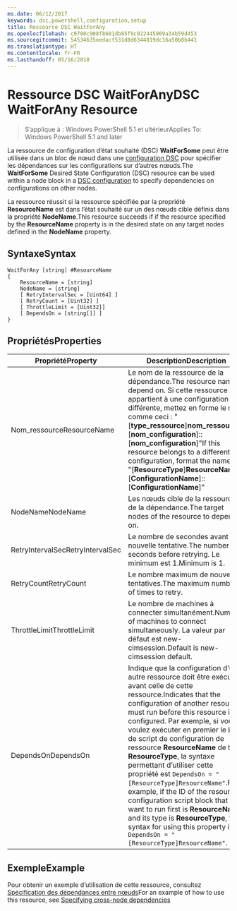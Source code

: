 ```yaml
---
ms.date: 06/12/2017
keywords: dsc,powershell,configuration,setup
title: Ressource DSC WaitForAny
ms.openlocfilehash: c9700c908f8601db85f9c922445969a34b59d453
ms.sourcegitcommit: 54534635eedacf531d8d6344019dc16a50b8b441
ms.translationtype: HT
ms.contentlocale: fr-FR
ms.lasthandoff: 05/16/2018
---
```

# <a name="dsc-waitforany-resource"></a><span data-ttu-id="7ec05-103">Ressource DSC WaitForAny</span><span class="sxs-lookup"><span data-stu-id="7ec05-103">DSC WaitForAny Resource</span></span>

> <span data-ttu-id="7ec05-104">S’applique à : Windows PowerShell 5.1 et ultérieur</span><span class="sxs-lookup"><span data-stu-id="7ec05-104">Applies To: Windows PowerShell 5.1 and later</span></span>

<span data-ttu-id="7ec05-105">La ressource de configuration d’état souhaité (DSC) **WaitForSome** peut être utilisée dans un bloc de nœud dans une [configuration DSC](configurations.md) pour spécifier les dépendances sur les configurations sur d’autres nœuds.</span><span class="sxs-lookup"><span data-stu-id="7ec05-105">The **WaitForSome** Desired State Configuration (DSC) resource can be used within a node block in a [DSC configuration](configurations.md) to specify dependencies on configurations on other nodes.</span></span>

<span data-ttu-id="7ec05-106">La ressource réussit si la ressource spécifiée par la propriété **ResourceName** est dans l’état souhaité sur un des nœuds cible définis dans la propriété **NodeName**.</span><span class="sxs-lookup"><span data-stu-id="7ec05-106">This resource succeeds if if the resource specified by the **ResourceName** property is in the desired state on any target nodes defined in the **NodeName** property.</span></span>


## <a name="syntax"></a><span data-ttu-id="7ec05-107">Syntaxe</span><span class="sxs-lookup"><span data-stu-id="7ec05-107">Syntax</span></span>

```
WaitForAny [string] #ResourceName
{
    ResourceName = [string]
    NodeName = [string]
    [ RetryIntervalSec = [Uint64] ]
    [ RetryCount = [Uint32] ]
    [ ThrottleLimit = [Uint32]]
    [ DependsOn = [string[]] ]
}
```

## <a name="properties"></a><span data-ttu-id="7ec05-108">Propriétés</span><span class="sxs-lookup"><span data-stu-id="7ec05-108">Properties</span></span>

|  <span data-ttu-id="7ec05-109">Propriété</span><span class="sxs-lookup"><span data-stu-id="7ec05-109">Property</span></span>  |  <span data-ttu-id="7ec05-110">Description</span><span class="sxs-lookup"><span data-stu-id="7ec05-110">Description</span></span>   |
|---|---|
| <span data-ttu-id="7ec05-111">Nom_ressource</span><span class="sxs-lookup"><span data-stu-id="7ec05-111">ResourceName</span></span>| <span data-ttu-id="7ec05-112">Le nom de la ressource de la dépendance.</span><span class="sxs-lookup"><span data-stu-id="7ec05-112">The resource name to depend on.</span></span> <span data-ttu-id="7ec05-113">Si cette ressource appartient à une configuration différente, mettez en forme le nom comme ceci : "[__type_ressource__]__nom_ressource__::[__nom_configuration__]::[__nom_configuration__]"</span><span class="sxs-lookup"><span data-stu-id="7ec05-113">If this resource belongs to a different configuration, format the name as "[__ResourceType__]__ResourceName__::[__ConfigurationName__]::[__ConfigurationName__]"</span></span>|
| <span data-ttu-id="7ec05-114">NodeName</span><span class="sxs-lookup"><span data-stu-id="7ec05-114">NodeName</span></span>| <span data-ttu-id="7ec05-115">Les nœuds cible de la ressource de la dépendance.</span><span class="sxs-lookup"><span data-stu-id="7ec05-115">The target nodes of the resource to depend on.</span></span>|
| <span data-ttu-id="7ec05-116">RetryIntervalSec</span><span class="sxs-lookup"><span data-stu-id="7ec05-116">RetryIntervalSec</span></span>| <span data-ttu-id="7ec05-117">Le nombre de secondes avant la nouvelle tentative.</span><span class="sxs-lookup"><span data-stu-id="7ec05-117">The number of seconds before retrying.</span></span> <span data-ttu-id="7ec05-118">Le minimum est 1.</span><span class="sxs-lookup"><span data-stu-id="7ec05-118">Minimum is 1.</span></span>|
| <span data-ttu-id="7ec05-119">RetryCount</span><span class="sxs-lookup"><span data-stu-id="7ec05-119">RetryCount</span></span>| <span data-ttu-id="7ec05-120">Le nombre maximum de nouvelles tentatives.</span><span class="sxs-lookup"><span data-stu-id="7ec05-120">The maximum number of times to retry.</span></span>|
| <span data-ttu-id="7ec05-121">ThrottleLimit</span><span class="sxs-lookup"><span data-stu-id="7ec05-121">ThrottleLimit</span></span>| <span data-ttu-id="7ec05-122">Le nombre de machines à connecter simultanément.</span><span class="sxs-lookup"><span data-stu-id="7ec05-122">Number of machines to connect simultaneously.</span></span> <span data-ttu-id="7ec05-123">La valeur par défaut est new-cimsession.</span><span class="sxs-lookup"><span data-stu-id="7ec05-123">Default is new-cimsession default.</span></span>|
| <span data-ttu-id="7ec05-124">DependsOn</span><span class="sxs-lookup"><span data-stu-id="7ec05-124">DependsOn</span></span> | <span data-ttu-id="7ec05-125">Indique que la configuration d’une autre ressource doit être exécutée avant celle de cette ressource.</span><span class="sxs-lookup"><span data-stu-id="7ec05-125">Indicates that the configuration of another resource must run before this resource is configured.</span></span> <span data-ttu-id="7ec05-126">Par exemple, si vous voulez exécuter en premier le bloc de script de configuration de ressource __ResourceName__ de type __ResourceType__, la syntaxe permettant d’utiliser cette propriété est `DependsOn = "[ResourceType]ResourceName"`.</span><span class="sxs-lookup"><span data-stu-id="7ec05-126">For example, if the ID of the resource configuration script block that you want to run first is __ResourceName__ and its type is __ResourceType__, the syntax for using this property is `DependsOn = "[ResourceType]ResourceName"`.</span></span>|


## <a name="example"></a><span data-ttu-id="7ec05-127">Exemple</span><span class="sxs-lookup"><span data-stu-id="7ec05-127">Example</span></span>

<span data-ttu-id="7ec05-128">Pour obtenir un exemple d’utilisation de cette ressource, consultez [Spécification des dépendances entre nœuds](crossNodeDependencies.md)</span><span class="sxs-lookup"><span data-stu-id="7ec05-128">For an example of how to use this resource, see [Specifying cross-node dependencies](crossNodeDependencies.md)</span></span>
